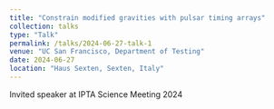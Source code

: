 ```yaml
---
title: "Constrain modified gravities with pulsar timing arrays"
collection: talks
type: "Talk"
permalink: /talks/2024-06-27-talk-1
venue: "UC San Francisco, Department of Testing"
date: 2024-06-27
location: "Haus Sexten, Sexten, Italy"
---
```


Invited speaker at IPTA Science Meeting 2024
